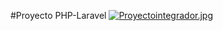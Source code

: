 #Proyecto PHP-Laravel
[![Proyectointegrador.jpg](https://i.postimg.cc/qqMdTRjZ/Proyectointegrador.jpg)](https://postimg.cc/YGVPNpc1)
